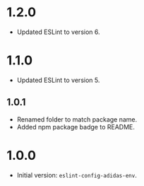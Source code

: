 # 1.2.0

- Updated ESLint to version 6.

# 1.1.0

- Updated ESLint to version 5.

## 1.0.1

- Renamed folder to match package name.
- Added npm package badge to README.

# 1.0.0

- Initial version: `eslint-config-adidas-env`.
